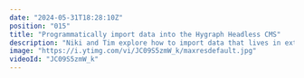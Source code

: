 ```yaml
---
date: "2024-05-31T18:28:10Z"
position: "015"
title: "Programmatically import data into the Hygraph Headless CMS"
description: "Niki and Tim explore how to import data that lives in external systems into Hygraph. Join us for a chill vibe where we explore SDK's and chat data.\n\nAsk us any questions in the chat and join the community: https://slack.hygraph.com\n#headlesscms #javascript #jamstack"
image: "https://i.ytimg.com/vi/JC09S5zmW_k/maxresdefault.jpg"
videoId: "JC09S5zmW_k"
---
```


